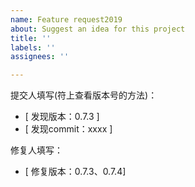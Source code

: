 ```yaml
---
name: Feature request2019
about: Suggest an idea for this project
title: ''
labels: ''
assignees: ''

---
```


提交人填写(符上查看版本号的方法)：
- [ 发现版本：0.7.3 ]
- [ 发现commit：xxxx ]

修复人填写：
- [ 修复版本：0.7.3、0.7.4]
